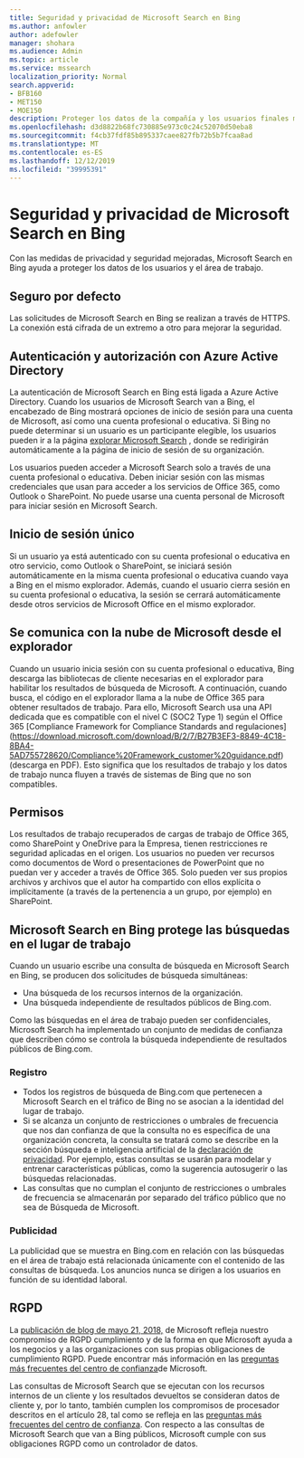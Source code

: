 ```yaml
---
title: Seguridad y privacidad de Microsoft Search en Bing
ms.author: anfowler
author: adefowler
manager: shohara
ms.audience: Admin
ms.topic: article
ms.service: mssearch
localization_priority: Normal
search.appverid:
- BFB160
- MET150
- MOE150
description: Proteger los datos de la compañía y los usuarios finales mientras se proporciona información a los usuarios autorizados con Microsoft Search en Bing
ms.openlocfilehash: d3d8822b68fc730885e973c0c24c52070d50eba8
ms.sourcegitcommit: f4cb37fdf85b895337caee827fb72b5b7fcaa8ad
ms.translationtype: MT
ms.contentlocale: es-ES
ms.lasthandoff: 12/12/2019
ms.locfileid: "39995391"
---
```

# <a name="security-and-privacy-for-microsoft-search-in-bing"></a>Seguridad y privacidad de Microsoft Search en Bing

Con las medidas de privacidad y seguridad mejoradas, Microsoft Search en Bing ayuda a proteger los datos de los usuarios y el área de trabajo.

## <a name="secure-by-default"></a>Seguro por defecto

Las solicitudes de Microsoft Search en Bing se realizan a través de HTTPS. La conexión está cifrada de un extremo a otro para mejorar la seguridad.
  
## <a name="authentication-and-authorization-with-azure-active-directory"></a>Autenticación y autorización con Azure Active Directory

La autenticación de Microsoft Search en Bing está ligada a Azure Active Directory. Cuando los usuarios de Microsoft Search van a Bing, el encabezado de Bing mostrará opciones de inicio de sesión para una cuenta de Microsoft, así como una cuenta profesional o educativa. Si Bing no puede determinar si un usuario es un participante elegible, los usuarios pueden ir a la página [explorar Microsoft Search](https://www.bing.com/business/explore) , donde se redirigirán automáticamente a la página de inicio de sesión de su organización.
 
Los usuarios pueden acceder a Microsoft Search solo a través de una cuenta profesional o educativa. Deben iniciar sesión con las mismas credenciales que usan para acceder a los servicios de Office 365, como Outlook o SharePoint. No puede usarse una cuenta personal de Microsoft para iniciar sesión en Microsoft Search.
    
## <a name="single-sign-on"></a>Inicio de sesión único

Si un usuario ya está autenticado con su cuenta profesional o educativa en otro servicio, como Outlook o SharePoint, se iniciará sesión automáticamente en la misma cuenta profesional o educativa cuando vaya a Bing en el mismo explorador. Además, cuando el usuario cierra sesión en su cuenta profesional o educativa, la sesión se cerrará automáticamente desde otros servicios de Microsoft Office en el mismo explorador.
  
## <a name="communicates-with-the-microsoft-cloud-from-the-browser"></a>Se comunica con la nube de Microsoft desde el explorador

Cuando un usuario inicia sesión con su cuenta profesional o educativa, Bing descarga las bibliotecas de cliente necesarias en el explorador para habilitar los resultados de búsqueda de Microsoft. A continuación, cuando busca, el código en el explorador llama a la nube de Office 365 para obtener resultados de trabajo. Para ello, Microsoft Search usa una API dedicada que es compatible con el nivel C (SOC2 Type 1) según el Office 365 [Compliance Framework for Compliance Standards and regulaciones] (https://download.microsoft.com/download/B/2/7/B27B3EF3-8849-4C18-8BA4-5AD755728620/Compliance%20Framework_customer%20guidance.pdf) (descarga en PDF). Esto significa que los resultados de trabajo y los datos de trabajo nunca fluyen a través de sistemas de Bing que no son compatibles.
  
## <a name="permissions"></a>Permisos

Los resultados de trabajo recuperados de cargas de trabajo de Office 365, como SharePoint y OneDrive para la Empresa, tienen restricciones re seguridad aplicadas en el origen. Los usuarios no pueden ver recursos como documentos de Word o presentaciones de PowerPoint que no puedan ver y acceder a través de Office 365. Solo pueden ver sus propios archivos y archivos que el autor ha compartido con ellos explícita o implícitamente (a través de la pertenencia a un grupo, por ejemplo) en SharePoint.

## <a name="microsoft-search-in-bing-protects-workplace-searches"></a>Microsoft Search en Bing protege las búsquedas en el lugar de trabajo

Cuando un usuario escribe una consulta de búsqueda en Microsoft Search en Bing, se producen dos solicitudes de búsqueda simultáneas:

- Una búsqueda de los recursos internos de la organización.
- Una búsqueda independiente de resultados públicos de Bing.com.

Como las búsquedas en el área de trabajo pueden ser confidenciales, Microsoft Search ha implementado un conjunto de medidas de confianza que describen cómo se controla la búsqueda independiente de resultados públicos de Bing.com.

### <a name="logging"></a>Registro

<Need an intro paragraph here>

- Todos los registros de búsqueda de Bing.com que pertenecen a Microsoft Search en el tráfico de Bing no se asocian a la identidad del lugar de trabajo.
- Si se alcanza un conjunto de restricciones o umbrales de frecuencia que nos dan confianza de que la consulta no es específica de una organización concreta, la consulta se tratará como se describe en la sección búsqueda e inteligencia artificial de la [declaración de privacidad](https://privacy.microsoft.com/privacystatement). Por ejemplo, estas consultas se usarán para modelar y entrenar características públicas, como la sugerencia autosugerir o las búsquedas relacionadas.
- Las consultas que no cumplan el conjunto de restricciones o umbrales de frecuencia se almacenarán por separado del tráfico público que no sea de Búsqueda de Microsoft.

### <a name="advertising"></a>Publicidad

La publicidad que se muestra en Bing.com en relación con las búsquedas en el área de trabajo está relacionada únicamente con el contenido de las consultas de búsqueda. Los anuncios nunca se dirigen a los usuarios en función de su identidad laboral.
     
## <a name="gdpr"></a>RGPD

La [publicación de blog de mayo 21, 2018,](https://blogs.microsoft.com/on-the-issues/2018/05/21/microsofts-commitment-to-gdpr-privacy-and-putting-customers-in-control-of-their-own-data/) de Microsoft refleja nuestro compromiso de RGPD cumplimiento y de la forma en que Microsoft ayuda a los negocios y a las organizaciones con sus propias obligaciones de cumplimiento RGPD. Puede encontrar más información en las [preguntas más frecuentes del centro de confianza](https://www.microsoft.com/trustcenter/privacy/gdpr/gdpr-faqs)de Microsoft. 

Las consultas de Microsoft Search que se ejecutan con los recursos internos de un cliente y los resultados devueltos se consideran datos de cliente y, por lo tanto, también cumplen los compromisos de procesador descritos en el artículo 28, tal como se refleja en las [preguntas más frecuentes del centro de confianza](https://www.microsoft.com/trustcenter/privacy/gdpr/gdpr-faqs). Con respecto a las consultas de Microsoft Search que van a Bing públicos, Microsoft cumple con sus obligaciones RGPD como un controlador de datos.

